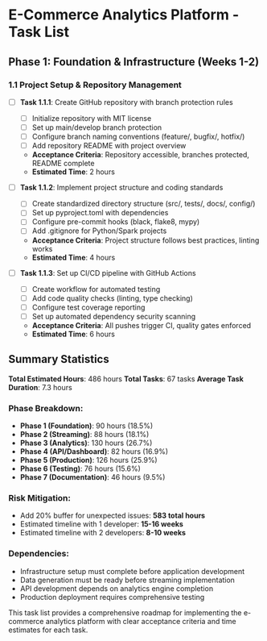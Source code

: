 # E-Commerce Analytics Platform - Task List

## Phase 1: Foundation & Infrastructure (Weeks 1-2)

### 1.1 Project Setup & Repository Management
- [ ] **Task 1.1.1**: Create GitHub repository with branch protection rules
  - [ ] Initialize repository with MIT license
  - [ ] Set up main/develop branch protection
  - [ ] Configure branch naming conventions (feature/, bugfix/, hotfix/)
  - [ ] Add repository README with project overview
  - **Acceptance Criteria**: Repository accessible, branches protected, README complete
  - **Estimated Time**: 2 hours

- [ ] **Task 1.1.2**: Implement project structure and coding standards
  - [ ] Create standardized directory structure (src/, tests/, docs/, config/)
  - [ ] Set up pyproject.toml with dependencies
  - [ ] Configure pre-commit hooks (black, flake8, mypy)
  - [ ] Add .gitignore for Python/Spark projects
  - **Acceptance Criteria**: Project structure follows best practices, linting works
  - **Estimated Time**: 4 hours

- [ ] **Task 1.1.3**: Set up CI/CD pipeline with GitHub Actions
  - [ ] Create workflow for automated testing
  - [ ] Add code quality checks (linting, type checking)
  - [ ] Configure test coverage reporting
  - [ ] Set up automated dependency security scanning
  - **Acceptance Criteria**: All pushes trigger CI, quality gates enforced
  - **Estimated Time**: 6 hours

## Summary Statistics

**Total Estimated Hours**: 486 hours
**Total Tasks**: 67 tasks
**Average Task Duration**: 7.3 hours

### Phase Breakdown:
- **Phase 1 (Foundation)**: 90 hours (18.5%)
- **Phase 2 (Streaming)**: 88 hours (18.1%)
- **Phase 3 (Analytics)**: 130 hours (26.7%)
- **Phase 4 (API/Dashboard)**: 82 hours (16.9%)
- **Phase 5 (Production)**: 126 hours (25.9%)
- **Phase 6 (Testing)**: 76 hours (15.6%)
- **Phase 7 (Documentation)**: 46 hours (9.5%)

### Risk Mitigation:
- Add 20% buffer for unexpected issues: **583 total hours**
- Estimated timeline with 1 developer: **15-16 weeks**
- Estimated timeline with 2 developers: **8-10 weeks**

### Dependencies:
- Infrastructure setup must complete before application development
- Data generation must be ready before streaming implementation
- API development depends on analytics engine completion
- Production deployment requires comprehensive testing

This task list provides a comprehensive roadmap for implementing the e-commerce analytics platform with clear acceptance criteria and time estimates for each task.
